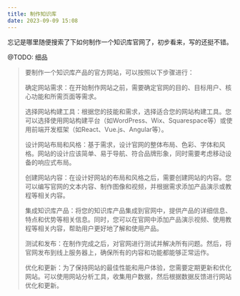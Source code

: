 ```yaml
---
title: 制作知识库
date: 2023-09-09 15:08
---
```


忘记是哪里随便搜索了下如何制作一个知识库官网了，初步看来，写的还挺不错。

@TODO: 细品

> 要制作一个知识库产品的官方网站，可以按照以下步骤进行：
> 
> 确定网站需求：在开始制作网站之前，需要确定官网的目的、目标用户、核心功能和所需页面等需求。
> 
> 选择网站构建工具：根据您的技能和需求，选择适合您的网站构建工具。您可以选择使用网站构建平台（如WordPress、Wix、Squarespace等）或使用前端开发框架（如React、Vue.js、Angular等）。
> 
> 设计网站布局和风格：基于需求，设计官网的整体布局、色彩、字体和风格。网站的设计应该简单、易于导航、符合品牌形象，同时需要考虑移动设备的响应式布局。
> 
> 创建网站内容：在设计好网站的布局和风格之后，需要创建网站的内容。您可以编写官网的文本内容、制作图像和视频，并根据需求添加产品演示或教程等相关内容。
> 
> 集成知识库产品：将您的知识库产品集成到官网中，提供产品的详细信息、特点和优势等相关信息。同时，您可以在官网中添加产品演示视频、使用教程等相关内容，帮助用户更好地了解和使用产品。
> 
> 测试和发布：在制作完成之后，对官网进行测试并解决所有问题。然后，将官网发布到线上服务器上，确保所有的内容和功能都能够正常运作。
> 
> 优化和更新：为了保持网站的最佳性能和用户体验，您需要定期更新和优化网站。可以使用网站分析工具，收集用户数据，然后根据数据反馈进行网站优化和更新。